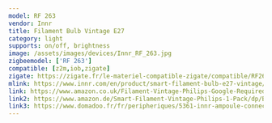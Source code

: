 ```yaml
---
model: RF 263
vendor: Innr
title: Filament Bulb Vintage E27
category: light
supports: on/off, brightness
image: /assets/images/devices/Innr_RF_263.jpg
zigbeemodel: ['RF 263']
compatible: [z2m,iob,zigate]
zigate: https://zigate.fr/le-materiel-compatible-zigate/compatible/RF263
mlink: https://www.innr.com/en/product/smart-filament-bulb-e27-vintage/
link: https://www.amazon.co.uk/Filament-Vintage-Philips-Google-Required/dp/B07V1GDH81
link2: https://www.amazon.de/Smart-Filament-Vintage-Philips-1-Pack/dp/B07V1HN53P
link3: https://www.domadoo.fr/fr/peripheriques/5361-innr-ampoule-connectee-type-e27-zigbee-30-pack-de-2-ampoules-vintage-filament-2200-k-8718781552022.html
---
```


